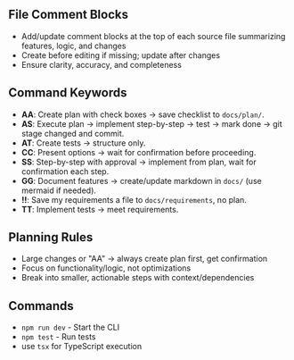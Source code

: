 ## File Comment Blocks
- Add/update comment blocks at the top of each source file summarizing features, logic, and changes
- Create before editing if missing; update after changes
- Ensure clarity, accuracy, and completeness

## Command Keywords
- **AA**: Create plan with check boxes → save checklist to `docs/plan/`.
- **AS**: Execute plan → implement step-by-step → test → mark done → git stage changed and commit.
- **AT**: Create tests → structure only.
- **CC**: Present options → wait for confirmation before proceeding.  
- **SS**: Step-by-step with approval → implement from plan, wait for confirmation each step.
- **GG**: Document features → create/update markdown in `docs/` (use mermaid if needed).
- **!!**: Save my requirements a file to `docs/requirements`, no plan.
- **TT**: Implement tests → meet requirements.
## Planning Rules
- Large changes or "AA" → always create plan first, get confirmation
- Focus on functionality/logic, not optimizations
- Break into smaller, actionable steps with context/dependencies

## Commands
- `npm run dev` - Start the CLI
- `npm test` - Run tests
- use `tsx` for TypeScript execution